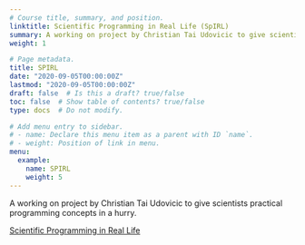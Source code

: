 ```yaml
---
# Course title, summary, and position.
linktitle: Scientific Programming in Real Life (SpIRL)
summary: A working on project by Christian Tai Udovicic to give scientists practical programming concepts in a hurry.
weight: 1

# Page metadata.
title: SPIRL
date: "2020-09-05T00:00:00Z"
lastmod: "2020-09-05T00:00:00Z"
draft: false  # Is this a draft? true/false
toc: false  # Show table of contents? true/false
type: docs  # Do not modify.

# Add menu entry to sidebar.
# - name: Declare this menu item as a parent with ID `name`.
# - weight: Position of link in menu.
menu:
  example:
    name: SPIRL
    weight: 5
---
```


A working on project by Christian Tai Udovicic to give scientists practical programming concepts in a hurry.

[Scientific Programming in Real Life](https://cjtu.github.io/spirl/about.html)
